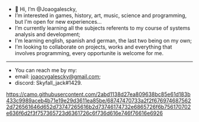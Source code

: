 - 👋 Hi, I’m @Joaogalescky,
- I’m interested in games, history, art, music, science and programming, but I'm open for new experiences...
- I’m currently learning all the subjects referents to my course of systems analysis and development;
- I'm learning english, spanish and german, the last two being on my own;
- I’m looking to collaborate on projects, works and everything that involves programming, every opportunite is welcome for me.
- -----------------------
- You can reach me by my:
- email: joaocvgalescky@gmail.com;
- discord: Skyfall_jack#1429.


https://camo.githubusercontent.com/2abd1138d27ea809638bc85e61d183b433c9989aceb4b71e19e29d3611ea85be/68747470733a2f2f6769746875622d726561646d652d73747265616b2d73746174732e6865726f6b756170702e636f6d2f3f757365723d6361726c6f736d616e746f76616e6926
